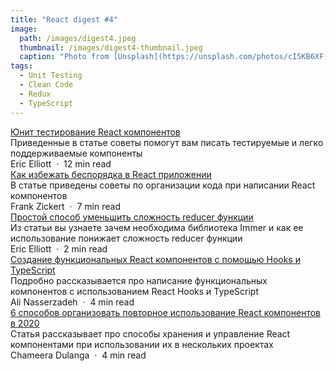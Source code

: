 ```yaml
---
title: "React digest #4"
image: 
  path: /images/digest4.jpeg
  thumbnail: /images/digest4-thumbnail.jpeg
  caption: "Photo from [Unsplash](https://unsplash.com/photos/cI5KB6XF-EI)"
tags:
  - Unit Testing
  - Clean Code
  - Redux
  - TypeScript
---
```


<div class="digest">
    <a href="https://medium.com/javascript-scene/unit-testing-react-components-aeda9a44aae2">Юнит тестирование React компонентов</a>
    <div class="digest-desc">Приведенные в статье советы помогут вам писать тестируемые и легко поддерживаемые компоненты</div> 
    <div class="digest-time">Eric Elliott &nbsp;&middot;&nbsp; 12 min read</div>
</div>

<div class="digest">
    <a href="https://codeburst.io/your-react-app-is-a-mess-before-you-even-know-it-6575d13f2e51">Как избежать беспорядка в React приложении</a>
    <div class="digest-desc">В статье приведены советы по организации кода при написании React компонентов</div> 
    <div class="digest-time">Frank Zickert &nbsp;&middot;&nbsp; 7 min read</div>
</div>

<div class="digest">
    <a href="https://medium.com/javascript-scene/one-cool-trick-to-simplify-reducer-functions-bbbffe488bb6">Простой способ уменьшить сложность reducer функции</a>
    <div class="digest-desc">Из статьи вы узнаете зачем необходима библиотека Immer и как ее использование понижает сложность reducer функции</div> 
    <div class="digest-time">Eric Elliott &nbsp;&middot;&nbsp; 2 min read</div>
</div>

<div class="digest">
    <a href="https://levelup.gitconnected.com/using-react-functional-components-with-hooks-in-typescript-6d61075edddc">Создание функциональных React компонентов с помощью Hooks и TypeScript</a>
    <div class="digest-desc">Подробно рассказывается про написание функциональных компонентов с использованием React Hooks и TypeScript</div> 
    <div class="digest-time">Ali Nasserzadeh &nbsp;&middot;&nbsp; 4 min read</div>
</div>

<div class="digest">
    <a href="https://blog.bitsrc.io/6-ways-to-share-and-reuse-react-components-6d80e2fd16cd">6 способов организовать повторное использование React компонентов в 2020</a>
    <div class="digest-desc">Статья рассказывает про способы хранения и управление React компонентами при использовании их в нескольких проектах</div> 
    <div class="digest-time">Chameera Dulanga &nbsp;&middot;&nbsp; 4 min read</div>
</div>